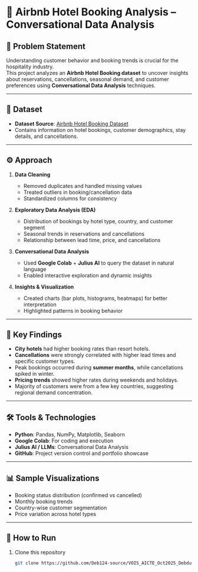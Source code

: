 # 🏨 Airbnb Hotel Booking Analysis – Conversational Data Analysis

## 📌 Problem Statement
Understanding customer behavior and booking trends is crucial for the hospitality industry.  
This project analyzes an **Airbnb Hotel Booking dataset** to uncover insights about reservations, cancellations, seasonal demand, and customer preferences using **Conversational Data Analysis** techniques.

---

## 📂 Dataset
- **Dataset Source**: [Airbnb Hotel Booking Dataset](https://voisfortech.com/storage/files/1730285881-Airbnb_Open_Data.xlsx)
- Contains information on hotel bookings, customer demographics, stay details, and cancellations.  

---

## ⚙️ Approach
1. **Data Cleaning**  
   - Removed duplicates and handled missing values  
   - Treated outliers in booking/cancellation data  
   - Standardized columns for consistency  

2. **Exploratory Data Analysis (EDA)**  
   - Distribution of bookings by hotel type, country, and customer segment  
   - Seasonal trends in reservations and cancellations  
   - Relationship between lead time, price, and cancellations  

3. **Conversational Data Analysis**  
   - Used **Google Colab** + **Julius AI** to query the dataset in natural language  
   - Enabled interactive exploration and dynamic insights  

4. **Insights & Visualization**  
   - Created charts (bar plots, histograms, heatmaps) for better interpretation  
   - Highlighted patterns in booking behavior  

---

## 🔑 Key Findings
- **City hotels** had higher booking rates than resort hotels.  
- **Cancellations** were strongly correlated with higher lead times and specific customer types.  
- Peak bookings occurred during **summer months**, while cancellations spiked in winter.  
- **Pricing trends** showed higher rates during weekends and holidays.  
- Majority of customers were from a few key countries, suggesting regional demand concentration.  

---

## 🛠️ Tools & Technologies
- **Python**: Pandas, NumPy, Matplotlib, Seaborn  
- **Google Colab**: For coding and execution  
- **Julius AI / LLMs**: Conversational Data Analysis  
- **GitHub**: Project version control and portfolio showcase  

---

## 📊 Sample Visualizations
- Booking status distribution (confirmed vs cancelled)  
- Monthly booking trends  
- Country-wise customer segmentation  
- Price variation across hotel types  

---

## 🚀 How to Run
1. Clone this repository  
   ```bash
   git clone https://github.com/Deb124-source/VOIS_AICTE_Oct2025_DebdutNandy.git
